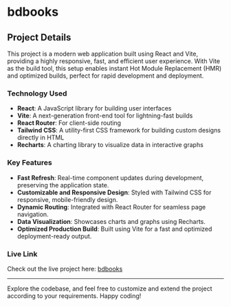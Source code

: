 # **bdbooks**

## Project Details

This project is a modern web application built using React and Vite, providing a highly responsive, fast, and efficient user experience. With Vite as the build tool, this setup enables instant Hot Module Replacement (HMR) and optimized builds, perfect for rapid development and deployment.

### Technology Used

- **React**: A JavaScript library for building user interfaces
- **Vite**: A next-generation front-end tool for lightning-fast builds
- **React Router**: For client-side routing
- **Tailwind CSS**: A utility-first CSS framework for building custom designs directly in HTML
- **Recharts**: A charting library to visualize data in interactive graphs

### Key Features

- **Fast Refresh**: Real-time component updates during development, preserving the application state.
- **Customizable and Responsive Design**: Styled with Tailwind CSS for responsive, mobile-friendly design.
- **Dynamic Routing**: Integrated with React Router for seamless page navigation.
- **Data Visualization**: Showcases charts and graphs using Recharts.
- **Optimized Production Build**: Built using Vite for a fast and optimized deployment-ready output.

### Live Link

Check out the live project here: [bdbooks]( https://bdbooks.netlify.app/)  

---

Explore the codebase, and feel free to customize and extend the project according to your requirements. Happy coding!
